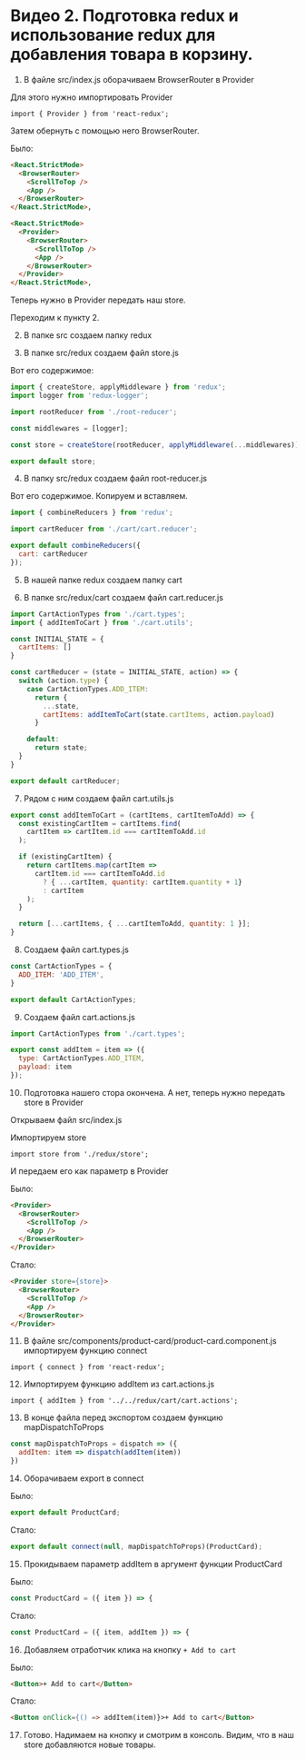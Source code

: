 # Видео 2. Подготовка redux и использование redux для добавления товара в корзину.

1. В файле src/index.js оборачиваем BrowserRouter в Provider

Для этого нужно импортировать Provider

`import { Provider } from 'react-redux';`

Затем обернуть с помощью него BrowserRouter.

Было:

```html
<React.StrictMode>
  <BrowserRouter>
    <ScrollToTop />
    <App />
  </BrowserRouter>
</React.StrictMode>,
```
```html
<React.StrictMode>
  <Provider> 
    <BrowserRouter>
      <ScrollToTop />
      <App />
    </BrowserRouter>
  </Provider>
</React.StrictMode>,
```

Теперь нужно в Provider передать наш store.

Переходим к пункту 2.

2. В папке src создаем папку redux

3. В папке src/redux создаем файл store.js

Вот его содержимое:

```jsx
import { createStore, applyMiddleware } from 'redux';
import logger from 'redux-logger';

import rootReducer from './root-reducer';

const middlewares = [logger];

const store = createStore(rootReducer, applyMiddleware(...middlewares));

export default store;
```

4. В папку src/redux создаем файл root-reducer.js

Вот его содержимое. Копируем и вставляем.

```jsx
import { combineReducers } from 'redux';

import cartReducer from './cart/cart.reducer';

export default combineReducers({
  cart: cartReducer
});
```

5. В нашей папке redux создаем папку cart

6. В папке src/redux/cart создаем файл cart.reducer.js

```jsx
import CartActionTypes from './cart.types';
import { addItemToCart } from './cart.utils';

const INITIAL_STATE = {
  cartItems: []
}

const cartReducer = (state = INITIAL_STATE, action) => {
  switch (action.type) {
    case CartActionTypes.ADD_ITEM:
      return {
        ...state,
        cartItems: addItemToCart(state.cartItems, action.payload)
      }

    default:
      return state;
  }
}

export default cartReducer;
```

7. Рядом с ним создаем файл cart.utils.js

```js
export const addItemToCart = (cartItems, cartItemToAdd) => {
  const existingCartItem = cartItems.find(
    cartItem => cartItem.id === cartItemToAdd.id
  );

  if (existingCartItem) {
    return cartItems.map(cartItem => 
      cartItem.id === cartItemToAdd.id
        ? { ...cartItem, quantity: cartItem.quantity + 1}
        : cartItem
    );
  }

  return [...cartItems, { ...cartItemToAdd, quantity: 1 }];
}
```

8. Создаем файл cart.types.js

```js
const CartActionTypes = {
  ADD_ITEM: 'ADD_ITEM',
}

export default CartActionTypes;
```

9. Создаем файл cart.actions.js

```js
import CartActionTypes from './cart.types';

export const addItem = item => ({
  type: CartActionTypes.ADD_ITEM,
  payload: item
});
```

10. Подготовка нашего стора окончена. А нет, теперь нужно передать store в Provider

Открываем файл src/index.js

Импортируем store

`import store from './redux/store';`

И передаем его как параметр в Provider

Было:
```html
<Provider>
  <BrowserRouter>
    <ScrollToTop />
    <App />
  </BrowserRouter>
</Provider>
```

Стало:
```html
<Provider store={store}>
  <BrowserRouter>
    <ScrollToTop />
    <App />
  </BrowserRouter>
</Provider>
```

11. В файле src/components/product-card/product-card.component.js импортируем функцию connect

`import { connect } from 'react-redux';`

12. Импортируем функцию addItem из cart.actions.js

`import { addItem } from '../../redux/cart/cart.actions';`

13. В конце файла перед экспортом создаем функцию mapDispatchToProps

```js
const mapDispatchToProps = dispatch => ({
  addItem: item => dispatch(addItem(item))
})
```

14. Оборачиваем export в connect

Было:

```js
export default ProductCard;
```

Стало:

```js
export default connect(null, mapDispatchToProps)(ProductCard);
```

15. Прокидываем параметр addItem в аргумент функции ProductCard

Было:
```js
const ProductCard = ({ item }) => {
```

Стало:
```js
const ProductCard = ({ item, addItem }) => {
```

16. Добавляем отработчик клика на кнопку `+ Add to cart`

Было:
```html
<Button>+ Add to cart</Button>
```

Стало:
```html
<Button onClick={() => addItem(item)}>+ Add to cart</Button>
```

17. Готово. Надимаем на кнопку и смотрим в консоль. Видим, что в наш store добавляются новые товары.
